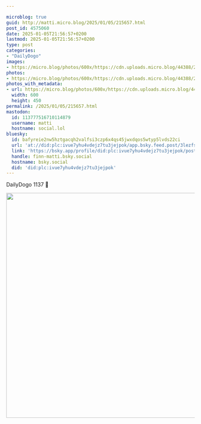 ```yaml
---

microblog: true
guid: http://matti.micro.blog/2025/01/05/215657.html
post_id: 4575060
date: 2025-01-05T21:56:57+0200
lastmod: 2025-01-05T21:56:57+0200
type: post
categories:
- "DailyDogo"
images:
- https://micro.blog/photos/600x/https://cdn.uploads.micro.blog/44388/2025/4bc1d83332324d299afe72549bbd9565.jpg
photos:
- https://micro.blog/photos/600x/https://cdn.uploads.micro.blog/44388/2025/4bc1d83332324d299afe72549bbd9565.jpg
photos_with_metadata:
- url: https://micro.blog/photos/600x/https://cdn.uploads.micro.blog/44388/2025/4bc1d83332324d299afe72549bbd9565.jpg
  width: 600
  height: 450
permalink: /2025/01/05/215657.html
mastodon:
  id: 113777516710114879
  username: matti
  hostname: social.lol
bluesky:
  id: bafyreie2nw5hztgacqh2valfsi3czp6x4qs45jwxdqos5wtyp5lvds22ci
  url: 'at://did:plc:ivue7yhu4vdejz7tu3jejpok/app.bsky.feed.post/3lezfsg77jn2k'
  link: 'https://bsky.app/profile/did:plc:ivue7yhu4vdejz7tu3jejpok/post/3lezfsg77jn2k'
  handle: finn-matti.bsky.social
  hostname: bsky.social
  did: 'did:plc:ivue7yhu4vdejz7tu3jejpok'
---
```

DailyDogo 1137 🐶

<img src="https://micro.blog/photos/600x/https://blog.martin-haehnel.de/uploads/2025/4bc1d83332324d299afe72549bbd9565.jpg" width="600" alt="" />
